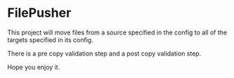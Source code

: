 # FilePusher

This project will move files from a source specified in the config to all of the targets specified in its config.

There is a pre copy validation step and a post copy validation step.


Hope you enjoy it.
